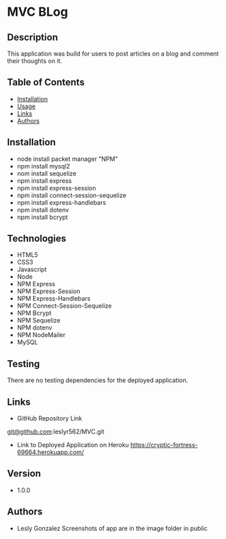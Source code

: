 # MVC BLog
 

## Description
This application was build for users to post articles on a blog and comment their thoughts on it.


## Table of Contents
* [Installation](#installation)
* [Usage](#usage)
* [Links](#links)
* [Authors](#authors)

## Installation

- node install packet manager "NPM"
- npm install mysql2
- nom install sequelize
- npm install express
- npm install express-session
- npm install connect-session-sequelize
- npm install express-handlebars
- npm install dotenv
- npm install bcrypt 


## Technologies
- HTML5
- CSS3
- Javascript
- Node
- NPM Express
- NPM Express-Session
- NPM Express-Handlebars
- NPM Connect-Session-Sequelize
- NPM Bcrypt
- NPM Sequelize
- NPM dotenv
- NPM NodeMailer
- MySQL

## Testing

There are no testing dependencies for the deployed application.

## Links
- GitHub Repository Link

git@github.com:leslyr562/MVC.git



- Link to Deployed Application on Heroku
https://cryptic-fortress-69664.herokuapp.com/

## Version

- 1.0.0

## Authors

- Lesly Gonzalez
Screenshots of app are in the image folder in public


